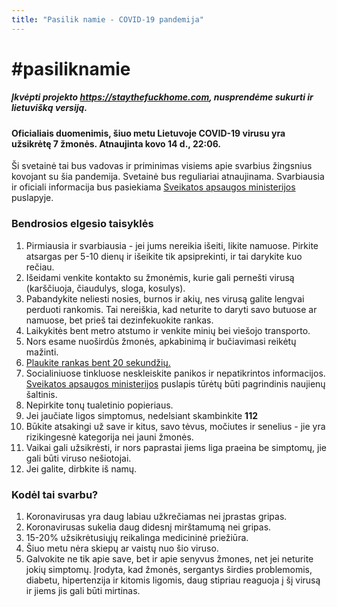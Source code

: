 ```yaml
---
title: "Pasilik namie - COVID-19 pandemija"
---
```


# #pasiliknamie

##### Įkvėpti projekto https://staythefuckhome.com, nusprendėme sukurti ir lietuvišką versiją.

#### Oficialiais duomenimis, šiuo metu Lietuvoje COVID-19 virusu yra užsikrėtę 7 žmonės. Atnaujinta kovo 14 d., 22:06.

Ši svetainė tai bus vadovas ir priminimas visiems apie svarbius žingsnius kovojant su šia pandemija. Svetainė bus reguliariai atnaujinama. Svarbiausia ir oficiali informacija bus pasiekiama [Sveikatos apsaugos ministerijos](http://sam.lrv.lt/lt/naujienos/koronavirusas) puslapyje.

### Bendrosios elgesio taisyklės

1. Pirmiausia ir svarbiausia - jei jums nereikia išeiti, likite namuose. Pirkite atsargas per 5-10 dienų ir išeikite tik apsiprekinti, ir tai darykite kuo rečiau.
2. Išeidami venkite kontakto su žmonėmis, kurie gali pernešti virusą (karščiuoja, čiaudulys, sloga, kosulys).
3. Pabandykite neliesti nosies, burnos ir akių, nes virusą galite lengvai perduoti rankomis. Tai nereiškia, kad neturite to daryti savo butuose ar namuose, bet prieš tai dezinfekuokite rankas.
4. Laikykitės bent metro atstumo ir venkite minių bei viešojo transporto.
5. Nors esame nuoširdūs žmonės, apkabinimą ir bučiavimasi reikėtų mažinti.
6. [Plaukite rankas bent 20 sekundžių.](https://www.youtube.com/watch?v=3PmVJQUCm4E)
7. Socialiniuose tinkluose neskleiskite panikos ir nepatikrintos informacijos. [Sveikatos apsaugos ministerijos](http://sam.lrv.lt/lt/naujienos/koronavirusas) puslapis tūrėtų būti pagrindinis naujienų šaltinis.
8. Nepirkite tonų tualetinio popieriaus.
9. Jei jaučiate ligos simptomus, nedelsiant skambinkite **112**
10. Būkite atsakingi už save ir kitus, savo tėvus, močiutes ir senelius - jie yra rizikingesnė kategorija nei jauni žmonės.
11. Vaikai gali užsikrėsti, ir nors paprastai jiems liga praeina be simptomų, jie gali būti viruso nešiotojai.
12. Jei galite, dirbkite iš namų.

### Kodėl tai svarbu?

1. Koronavirusas yra daug labiau užkrečiamas nei įprastas gripas.
2. Koronavirusas sukelia daug didesnį mirštamumą nei gripas.
3. 15-20% užsikrėtusiųjų reikalinga medicininė priežiūra.
4. Šiuo metu nėra skiepų ar vaistų nuo šio viruso.
5. Galvokite ne tik apie save, bet ir apie senyvus žmones, net jei neturite jokių simptomų. Įrodyta, kad žmonės, sergantys širdies problemomis, diabetu, hipertenzija ir kitomis ligomis, daug stipriau reaguoja į šį virusą ir jiems jis gali būti mirtinas.
